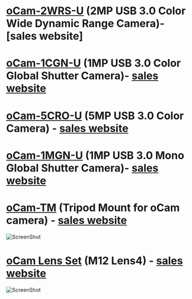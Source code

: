 # [oCam-2WRS-U](Products/oCam-2WRS-U) (2MP USB 3.0 Color Wide Dynamic Range Camera)- [sales website]

<!-- ![ScreenShot](images/oCam-2WRS-U.png) -->

# [oCam-1CGN-U](Products/oCam-1CGN-U) (1MP USB 3.0 Color Global Shutter Camera)- [sales website](http://www.hardkernel.com/main/products/prdt_info.php?g_code=G150091011568)

<!--![ScreenShot](images/oCam-1CGN-U.png)-->


# [oCam-5CRO-U](Products/oCam-5CRO-U) (5MP USB 3.0 Color Camera) - [sales website](http://www.hardkernel.com/main/products/prdt_info.php?g_code=G145231889365)

<!--![ScreenShot](images/oCam-5CRO-U_model.jpg)-->


# [oCam-1MGN-U](Products/oCam-1MGN-U) (1MP USB 3.0 Mono Global Shutter Camera)- [sales website](http://www.hardkernel.com/main/products/prdt_info.php?g_code=G147245683619)

<!--![ScreenShot](images/oCam-1MGN-U.png)-->


# [oCam-TM](Products/oCam-TM) (Tripod Mount for oCam camera) - [sales website](http://www.hardkernel.com/main/products/prdt_info.php?g_code=G147320796853)

![ScreenShot](images/Mounted.jpg)

# [oCam Lens Set](Products/Lens4-8-6-3-2.6) (M12 Lens4) - [sales website](http://www.hardkernel.com/main/products/prdt_info.php?g_code=G147305973926)

![ScreenShot](images/Lens4_set.jpg)
